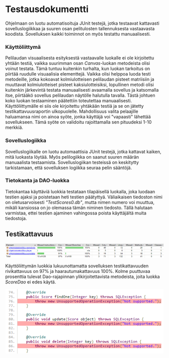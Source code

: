 # Testausdokumentti

Ohjelmaan on luotu automatisoituja JUnit testejä, jotka testaavat kattavasti sovelluslogiikkaa ja suuren osan pelitulosten tallennuksesta vastaavasta koodista. Sovelluksen kaikki toiminnot on myös testattu manuaalisesti.

### Käyttöliittymä

Pelilaudan visuaalisesta esityksestä vastaavalle luokalle ei ole kirjoitettu yhtään testiä, vaikka suurimman osan *Canvas*-luokan metodeista olisi voinut testata. Tämä tuntuu kuitenkin turhalta, kun luokan tarkoitus on piirtää ruudulle visuaalisia elementtejä. Vaikka olisi helppoa luoda testi metodeille, jotka kokoavat kolmiulotteisen pelilaudan pisteet matriisiin ja muuttavat kolmiulotteiset pisteet kaksiulotteisiksi, lopullinen metodi olisi kuitenkin järkevintä testata manuaalisesti avaamalla sovellus ja katsomalla itse, piirtääkö sovellus pelilaudan näytölle halutulla tavalla. Tästä johtuen koko luokan testaaminen päätettiin toteutettaa manuaalisesti. Käyttöliittymälle ei siis ole kirjoitettu yhtäkään testiä ja se on jätetty testikattavuusraportin ulkopuolelle. Mahdollisuus valita pelaajille haluamansa nimi on ainoa syöte, jonka käyttäjä voi "vapaasti" lähettää sovellukseen. Tämä syöte on validoitu rajoittamalla sen pituudeksi 1-10 merkkiä.

### Sovelluslogiikka

Sovelluslogiikalle on luotu automaattisia JUnit testejä, jotka kattavat kaiken, mitä luokasta löytää. Myös pelilogiikka on saanut suuren määrän manuaalista testaamista. Sovelluslogiikan testeissä on keskitytty tarkistamaan, että sovelluksen logiikka seuraa pelin sääntöjä.

### Tietokanta ja DAO-luokka

Tietokantaa käyttäviä luokkia testataan tilapäisellä luokalla, joka luodaan testien ajaksi ja poistetaan heti testien päätyttyä. Väliaikaisen tiedoston nimi on oletusarvoisesti *"TestScores0.db"*, mutta nimen numero voi muuttua, mikäli kansiossa on jo olemassa tämän niminen tiedosto. Tällä halutaan varmistaa, ettei testien ajaminen vahingossa poista käyttäjältä muita tiedostoja.

## Testikattavuus

<img src="https://raw.githubusercontent.com/pyigyli/ot-harjoitustyo/master/harjoitustyo/ConnectFour3D/dokumentaatio/kuvat/testikattavuus.png">

Käyttöliittymän luokkia lukuunottamatta sovelluksen testikattavuuden rivikattavuus on 97% ja haarautumakattavuus 100%. Kolme puuttuvaa prosenttia tulevat Dao-rajapinnan ylikirjoitettavista metodeista, joita luokka *ScoreDao* ei edes käytä.

<img src="https://raw.githubusercontent.com/pyigyli/ot-harjoitustyo/master/harjoitustyo/ConnectFour3D/dokumentaatio/kuvat/kattamattomat_metodit.png">